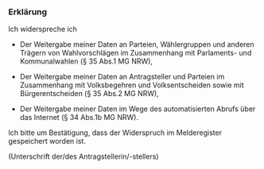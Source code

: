 ### Erklärung

Ich widerspreche ich

+ Der Weitergabe meiner Daten an Parteien, Wählergruppen und anderen Trägern von Wahlvorschlägen im Zusammenhang mit Parlaments- und Kommunalwahlen (§ 35 Abs.1 MG NRW),

+ Der Weitergabe meiner Daten an Antragsteller und Parteien im Zusammenhang mit Volksbegehren und Volksentscheiden sowie mit Bürgerentscheiden (§ 35 Abs.2 MG NRW),

+ Der Weitergabe meiner Daten im Wege des automatisierten Abrufs über das Internet (§ 34 Abs.1b MG NRW).

Ich bitte um Bestätigung, dass der Widerspruch im Melderegister gespeichert worden ist.

(Unterschrift der/des Antragstellerin/-stellers)
